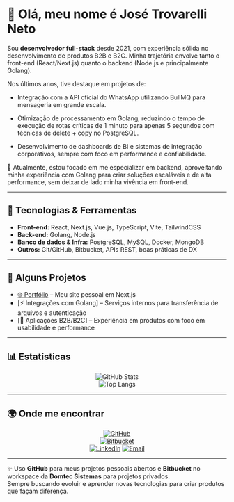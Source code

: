 # 👋 Olá, meu nome é José Trovarelli Neto

Sou **desenvolvedor full-stack** desde 2021, com experiência sólida no desenvolvimento de produtos B2B e B2C. Minha trajetória envolve tanto o front-end (React/Next.js) quanto o backend (Node.js e principalmente Golang).

Nos últimos anos, tive destaque em projetos de:

- Integração com a API oficial do WhatsApp utilizando BullMQ para mensageria em grande escala.

- Otimização de processamento em Golang, reduzindo o tempo de execução de rotas críticas de 1 minuto para apenas 5 segundos com técnicas de delete + copy no PostgreSQL.

- Desenvolvimento de dashboards de BI e sistemas de integração corporativos, sempre com foco em performance e confiabilidade.

🚀 Atualmente, estou focado em me especializar em backend, aproveitando minha experiência com Golang para criar soluções escaláveis e de alta performance, sem deixar de lado minha vivência em front-end.

---

## 🚀 Tecnologias & Ferramentas
- **Front-end:** React, Next.js, Vue.js, TypeScript, Vite, TailwindCSS  
- **Back-end:** Golang, Node.js  
- **Banco de dados & Infra:** PostgreSQL, MySQL, Docker, MongoDB  
- **Outros:** Git/GitHub, Bitbucket, APIs REST, boas práticas de DX  

---

## 📌 Alguns Projetos
- [🌐 Portfólio](https://github.com/Trovarelli/portifolio) – Meu site pessoal em Next.js  
- [⚡ Integrações com Golang] – Serviços internos para transferência de arquivos e autenticação  
- [📱 Aplicações B2B/B2C] – Experiência em produtos com foco em usabilidade e performance  

---

## 📊 Estatísticas

<div align="center">

![GitHub Stats](https://github-readme-stats.vercel.app/api?username=Trovarelli&show_icons=true&theme=radical)  
![Top Langs](https://github-readme-stats.vercel.app/api/top-langs/?username=Trovarelli&layout=compact&theme=radical)

</div>

---

## 🌍 Onde me encontrar

<div align="center">

[![GitHub](https://img.shields.io/badge/GitHub-000?style=for-the-badge&logo=github&logoColor=white)](https://github.com/Trovarelli)  
[![Bitbucket](https://img.shields.io/badge/Bitbucket-0052CC?style=for-the-badge&logo=bitbucket&logoColor=white)](https://bitbucket.org/domtec-sistemas/workspace/overview/)  
[![LinkedIn](https://img.shields.io/badge/LinkedIn-0A66C2?style=for-the-badge&logo=linkedin&logoColor=white)](https://www.linkedin.com/in/jos%C3%A9-trovarelli-neto-31b2801b9/)
[![Email](https://img.shields.io/badge/Email-D14836?style=for-the-badge&logo=gmail&logoColor=white)](mailto:jtneto.dev@gmail.com)

</div>

---

✨ Uso **GitHub** para meus projetos pessoais abertos e **Bitbucket** no workspace da **Domtec Sistemas** para projetos privados.  
Sempre buscando evoluir e aprender novas tecnologias para criar produtos que façam diferença.
